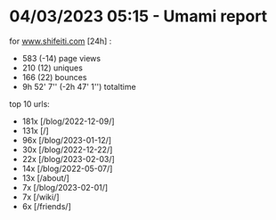 # 04/03/2023 05:15 - Umami report
for www.shifeiti.com [24h] :

 - 583 (-14) page views
 - 210 (12) uniques
 - 166 (22) bounces
 - 9h 52' 7'' (-2h 47' 1'') totaltime


top 10 urls:
 - 181x [/blog/2022-12-09/]
 - 131x [/]
 - 96x [/blog/2023-01-12/]
 - 30x [/blog/2022-12-22/]
 - 22x [/blog/2023-02-03/]
 - 14x [/blog/2022-05-07/]
 - 13x [/about/]
 - 7x [/blog/2023-02-01/]
 - 7x [/wiki/]
 - 6x [/friends/]


